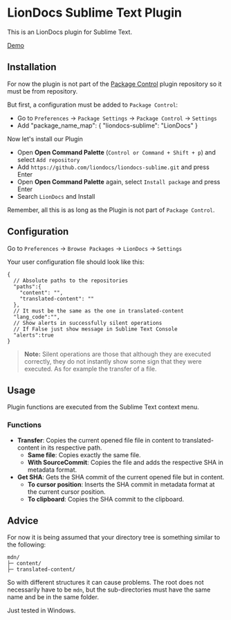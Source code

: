 # LionDocs Sublime Text Plugin

This is an LionDocs plugin for Sublime Text.

[Demo](https://www.youtube.com/watch?v=RRPShnY_10E)

## Installation

For now the plugin is not part of the [Package Control](https://packagecontrol.io/) plugin repository so it must be from repository.

But first, a configuration must be added to `Package Control`:

* Go to `Preferences` -> `Package Settings` -> `Package Control` -> `Settings`
* Add "package_name_map": { "liondocs-sublime": "LionDocs" }

Now let's install our Plugin

* Open **Open Command Palette** (`Control or Command + Shift + p`) and select `Add repository`
* Add `https://github.com/liondocs/liondocs-sublime.git` and press Enter
* Open **Open Command Palette** again, select `Install package` and press Enter
* Search `LionDocs` and Install

Remember, all this is as long as the Plugin is not part of `Package Control`.

## Configuration

Go to `Preferences` -> `Browse Packages` -> `LionDocs` -> `Settings`

Your user configuration file should look like this:

```jsonc
{
  // Absolute paths to the repositories
  "paths":{
    "content": "",
    "translated-content": ""
  },
  // It must be the same as the one in translated-content
  "lang_code":"",
  // Show alerts in successfully silent operations
  // If False just show message in Sublime Text Console
  "alerts":true
}
```

> **Note:** Silent operations are those that although they are executed correctly, they do not instantly show some sign that they were executed. As for example the transfer of a file.

## Usage

Plugin functions are executed from the Sublime Text context menu.

### Functions

* **Transfer**: Copies the current opened file file in content to translated-content in its respective path.
	* **Same file**: Copies exactly the same file.
	* **With SourceCommit**: Copies the file and adds the respective SHA in metadata format.
* **Get SHA**: Gets the SHA commit of the current opened file but in content.
	* **To cursor position**: Inserts the SHA commit in metadata format at the current cursor position.
	* **To clipboard**: Copies the SHA commit to the clipboard.

## Advice

For now it is being assumed that your directory tree is something similar to the following:

```
mdn/
├─ content/
├─ translated-content/
```

So with different structures it can cause problems. The root does not necessarily have to be `mdn`, but the sub-directories must have the same name and be in the same folder.

Just tested in Windows.
